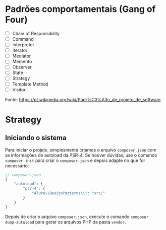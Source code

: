 # Padrões comportamentais (Gang of Four)
- [ ] Chain of Responsibility
- [ ] Command
- [ ] Interpreter
- [ ] Iterator
- [ ] Mediator
- [ ] Memento
- [ ] Observer
- [ ] State
- [ ] Strategy
- [ ] Template Method
- [ ] Visitor

Fonte: https://pt.wikipedia.org/wiki/Padr%C3%A3o_de_projeto_de_software

# Strategy

## Iniciando o sistema
Para iniciar o projeto, simplesmente criamos o arquivo `composer.json` com as informações de autoload da PSR-4. Se houver dúvidas, use o comando `composer init` para criar o `composer.json` e depois adapte no que for necessário:

```php
// composer.json
{
    "autoload": {
        "psr-4": {
            "Alura\\DesignPatterns\\": "src/"
        }
    }
}
```
Depois de criar o arquivo `composer.json`, execute o comando `composer dump-autoload` para gerar os arquivos PHP da pasta `vendor`.

